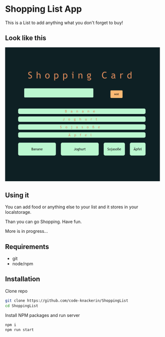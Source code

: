 # Shopping List App

This is a List to add anything what you don't forget to buy!

## Look like this

![preview](ShoppingCard.png)

## Using it

You can add food or anything else to your list and it stores in your localstorage.

Than you can go Shopping. Have fun.

More is in progress...

## Requirements

- git
- node/npm

## Installation

Clone repo

```bash
git clone https://github.com/code-knackerin/ShoppingList
cd ShoppingList
```

Install NPM packages and run server

```
npm i
npm run start
```
